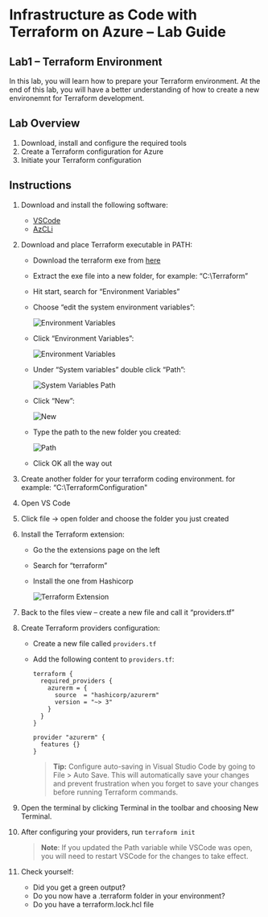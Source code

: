 # Infrastructure as Code with Terraform on Azure – Lab Guide

## Lab1 – Terraform Environment
In this lab, you will learn how to prepare your Terraform environment. At the end of this lab, you will have a better understanding of how to create a new environemnt for Terraform development.


## Lab Overview
1. Download, install and configure the required tools
2. Create a Terraform configuration for Azure
3. Initiate your Terraform configuration

## Instructions

1. Download and install the following software:
   - [VSCode](https://code.visualstudio.com/download)
   - [AzCLi](https://docs.microsoft.com/en-us/cli/azure/install-azure-cli)

2. Download and place Terraform executable in PATH:
   - Download the terraform exe from [here](https://www.terraform.io/downloads.html)
   - Extract the exe file into a new folder, for example: “C:\Terraform”
   - Hit start, search for “Environment Variables”
   - Choose “edit the system environment variables”:
   
     ![Environment Variables](images/1-env.png)
     
   - Click “Environment Variables”:
   
     ![Environment Variables](images/2-env.png)
     
   - Under “System variables” double click “Path”:
   
     ![System Variables Path](images/3-env.png)
     
   - Click “New”:
   
     ![New](images/4-env.png)
     
   - Type the path to the new folder you created:
   
     ![Path](images/5-env.png)
     
   - Click OK all the way out
   
3. Create another folder for your terraform coding environment. for example: “C:\TerraformConfiguration"

4. Open VS Code

5. Click file → open folder and choose the folder you just created

6. Install the Terraform extension:
   - Go the the extensions page on the left
   - Search for “terraform”
   - Install the one from Hashicorp
   
     ![Terraform Extension](images/6-vscode.png)
     
7. Back to the files view – create a new file and call it “providers.tf”

8. Create Terraform providers configuration:
   - Create a new file called `providers.tf`
   - Add the following content to `providers.tf`:

      ```hcl
      terraform {
        required_providers {
          azurerm = {
            source  = "hashicorp/azurerm"
            version = "~> 3"
          }
        }
      }

      provider "azurerm" {
        features {}
      }
      ```

      > **Tip:** Configure auto-saving in Visual Studio Code by going to File > Auto Save. This will automatically save your changes and prevent frustration when you forget to save your changes before running Terraform commands.

9. Open the terminal by clicking Terminal in the toolbar and choosing New Terminal.

10. After configuring your providers, run ```terraform init```
      >**Note**: If you updated the Path variable while VSCode was open, you will need to restart VSCode for the changes to take effect.

11. Check yourself:
    - Did you get a green output?
    - Do you now have a .terraform folder in your environment?
    - Do you have a terraform.lock.hcl file


